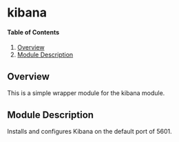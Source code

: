 # kibana

#### Table of Contents

1. [Overview](#overview)
2. [Module Description](#module-description)

## Overview

This is a simple wrapper module for the kibana module.

## Module Description

Installs and configures Kibana on the default port of 5601.
